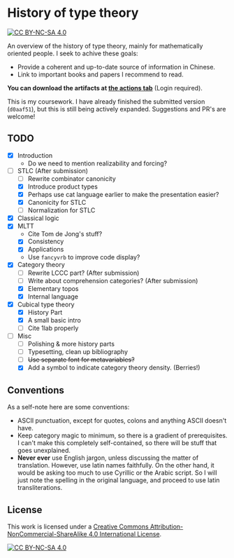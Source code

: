 # History of type theory

[![CC BY-NC-SA 4.0][cc-by-nc-sa-shield]][cc-by-nc-sa]

An overview of the history of type theory, mainly for mathematically oriented people. I seek to achive these goals:
- Provide a coherent and up-to-date source of information in Chinese.
- Link to important books and papers I recommend to read.

**You can download the artifacts at [the actions tab](https://github.com/Trebor-Huang/history/actions)** (Login required).

This is my coursework. I have already finished the submitted version (`d0aaf51`), but this is still being actively expanded. Suggestions and PR's are welcome!

## TODO

- [X] Introduction
  - Do we need to mention realizability and forcing?
- [ ] STLC (After submission)
  - [ ] Rewrite combinator canonicity
  - [X] Introduce product types
  - [X] Perhaps use cat language earlier to make the presentation easier?
  - [X] Canonicity for STLC
  - [ ] Normalization for STLC
- [X] Classical logic
- [X] MLTT
  - Cite Tom de Jong's stuff?
  - [X] Consistency
  - [X] Applications
  - Use `fancyvrb` to improve code display?
- [X] Category theory
  - [ ] Rewrite LCCC part? (After submission)
  - [ ] Write about comprehension categories? (After submission)
  - [X] Elementary topos
  - [X] Internal language
- [X] Cubical type theory
  - [X] History Part
  - [X] A small basic intro
  - [ ] Cite 1lab properly
- [ ] Misc
  - [ ] Polishing & more history parts
  - [ ] Typesetting, clean up bibliography
  - [ ] ~~Use separate font for metavariables?~~
  - [X] Add a symbol to indicate category theory density. (Berries!)

## Conventions

As a self-note here are some conventions:
- ASCII punctuation, except for quotes, colons and anything ASCII doesn't have.
- Keep category magic to minimum, so there is a gradient of prerequisites. I can't make this completely self-contained, so there will be stuff that goes unexplained.
- **Never ever** use English jargon, unless discussing the matter of translation. However, use latin names faithfully. On the other hand, it would be asking too much to use Cyrillic or the Arabic script. So I will just note the spelling in the original language, and proceed to use latin transliterations.

## License

This work is licensed under a
[Creative Commons Attribution-NonCommercial-ShareAlike 4.0 International License][cc-by-nc-sa].

[![CC BY-NC-SA 4.0][cc-by-nc-sa-image]][cc-by-nc-sa]

[cc-by-nc-sa]: http://creativecommons.org/licenses/by-nc-sa/4.0/
[cc-by-nc-sa-image]: https://licensebuttons.net/l/by-nc-sa/4.0/88x31.png
[cc-by-nc-sa-shield]: https://img.shields.io/badge/License-CC%20BY--NC--SA%204.0-lightgrey.svg
